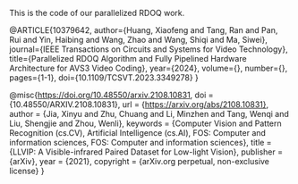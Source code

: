 This is the code of our parallelized RDOQ work. 

@ARTICLE{10379642,
  author={Huang, Xiaofeng and Tang, Ran and Pan, Rui and Yin, Haibing and Wang, Zhao and Wang, Shiqi and Ma, Siwei},
  journal={IEEE Transactions on Circuits and Systems for Video Technology}, 
  title={Parallelized RDOQ Algorithm and Fully Pipelined Hardware Architecture for AVS3 Video Coding}, 
  year={2024},
  volume={},
  number={},
  pages={1-1},
  doi={10.1109/TCSVT.2023.3349278}
}

@misc{https://doi.org/10.48550/arxiv.2108.10831,
  doi = {10.48550/ARXIV.2108.10831}, 
  url = {https://arxiv.org/abs/2108.10831},
  author = {Jia, Xinyu and Zhu, Chuang and Li, Minzhen and Tang, Wenqi and Liu, Shengjie and Zhou, Wenli}, 
  keywords = {Computer Vision and Pattern Recognition (cs.CV), Artificial Intelligence (cs.AI), FOS: Computer and information sciences, FOS: Computer and information sciences},
  title = {LLVIP: A Visible-infrared Paired Dataset for Low-light Vision},
  publisher = {arXiv},
  year = {2021},
  copyright = {arXiv.org perpetual, non-exclusive license}
}
